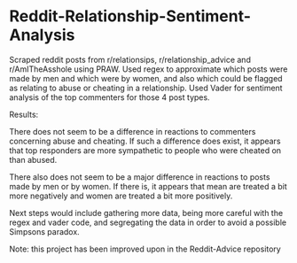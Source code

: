 # Reddit-Relationship-Sentiment-Analysis

Scraped reddit posts from r/relationsips, r/relationship_advice and r/AmITheAsshole using PRAW. Used regex to approximate which posts were made by men and which were by women, and also which could be flagged as relating to abuse or cheating in a relationship. Used Vader for sentiment analysis of the top commenters for those 4 post types.

Results:

There does not seem to be a difference in reactions to commenters concerning abuse and cheating. If such a difference does exist, it appears that top responders are more sympathetic to people who were cheated on than abused.

There also does not seem to be a major difference in reactions to posts made by men or by women. If there is, it appears that mean are treated a bit more negatively and women are treated a bit more positively.


Next steps would include gathering more data, being more careful with the regex and vader code, and segregating the data in order to avoid a possible Simpsons paradox.

Note: this project has been improved upon in the Reddit-Advice repository
